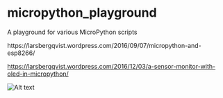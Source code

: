 # micropython_playground
A playground for various MicroPython scripts

<p>
https://larsbergqvist.wordpress.com/2016/09/07/micropython-and-esp8266/
<p>

https://larsbergqvist.wordpress.com/2016/12/03/a-sensor-monitor-with-oled-in-micropython/
<p>
  
![Alt text](https://larsbergqvist.files.wordpress.com/2016/12/huzzaholedlive.jpg "Huzzah with MQTT messages displayed on an OLED with MicroPython")
